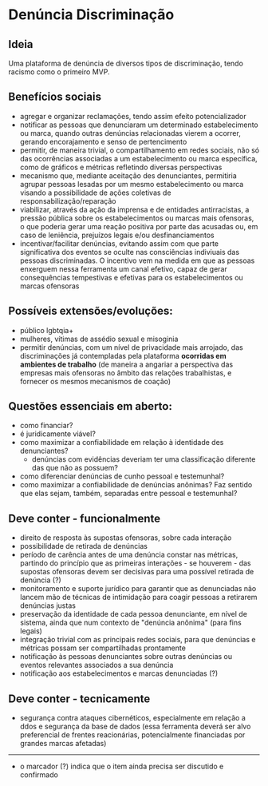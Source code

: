 # Denúncia Discriminação

## Ideia
Uma plataforma de denúncia de diversos tipos de discriminação, tendo racismo como o primeiro MVP.

## Benefícios sociais
- agregar e organizar reclamações, tendo assim efeito potencializador
- notificar as pessoas que denunciaram um determinado estabelecimento ou marca, quando outras denúncias relacionadas vierem a ocorrer, gerando encorajamento e senso de pertencimento
- permitir, de maneira trivial, o compartilhamento em redes sociais, não só das ocorrências associadas a um estabelecimento ou marca específica, como de gráficos e métricas refletindo diversas perspectivas
- mecanismo que, mediante aceitação des denunciantes, permitiria agrupar pessoas lesadas por um mesmo estabelecimento ou marca visando a possibilidade de ações coletivas de responsabilização/reparação
- viabilizar, através da ação da imprensa e de entidades antirracistas, a pressão pública sobre os estabelecimentos ou marcas mais ofensoras, o que poderia gerar uma reação positiva por parte das acusadas ou, em caso de leniência, prejuízos legais e/ou desfinanciamentos
- incentivar/facilitar denúncias, evitando assim com que parte significativa dos eventos se oculte nas consciências indiviuais das pessoas discriminadas. O incentivo vem na medida em que as pessoas enxerguem nessa ferramenta um canal efetivo, capaz de gerar consequências tempestivas e efetivas para os estabelecimentos ou marcas ofensoras

## Possíveis extensões/evoluções:
- público lgbtqia+
- mulheres, vítimas de assédio sexual e misoginia
- permitir denúncias, com um nível de privacidade mais arrojado, das discriminações já contempladas pela plataforma **ocorridas em ambientes de trabalho** (de maneira a angariar a perspectiva das empresas mais ofensoras no âmbito das relações trabalhistas, e fornecer os mesmos mecanismos de coação)

## Questões essenciais em aberto:
- como financiar?
- é juridicamente viável?
- como maximizar a confiabilidade em relação à identidade des denunciantes?
    - denúncias com evidências deveriam ter uma classificação diferente das que não as possuem?
- como diferenciar denúncias de cunho pessoal e testemunhal?
- como maximizar a confiabilidade de denúncias anônimas? Faz sentido que elas sejam, também, separadas entre pessoal e testemunhal?

## Deve conter - funcionalmente
- direito de resposta às supostas ofensoras, sobre cada interação
- possibilidade de retirada de denúncias
- período de carência antes de uma denúncia constar nas métricas, partindo do princípio que as primeiras interações - se houverem - das supostas ofensoras devem ser decisivas para uma possível retirada de denúncia (?)
- monitoramento e suporte jurídico para garantir que as denunciadas não lancem mão de técnicas de intimidação para coagir pessoas a retirarem denúncias justas
- preservação da identidade de cada pessoa denunciante, em nível de sistema, ainda que num contexto de "denúncia anônima" (para fins legais)
- integração trivial com as principais redes sociais, para que denúncias e métricas possam ser compartilhadas prontamente
- notificação às pessoas denunciantes sobre outras denúncias ou eventos relevantes associados a sua denúncia
- notificação aos estabelecimentos e marcas denunciadas (?)

## Deve conter - tecnicamente
- segurança contra ataques cibernéticos, especialmente em relação a ddos e segurança da base de dados (essa ferramenta deverá ser alvo preferencial de frentes reacionárias, potencialmente financiadas por grandes marcas afetadas)
  
---

- o marcador (?) indica que o item ainda precisa ser discutido e confirmado
